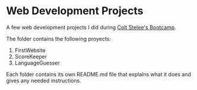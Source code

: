 # Web Development Projects

A few web development projects I did during [Colt Stelee's Bootcamp](https://www.udemy.com/course/the-web-developer-bootcamp/).

The folder contains the following proyects:

1. FirstWebsite
2. ScoreKeeper
3. LanguageGuesser

Each folder contains its own README.md file that explains what it does and gives any needed instructions.
